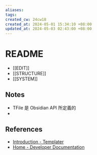 ```yaml
---
aliases: 
tags: 
created_cw: 24cw18
created_at: 2024-05-01 15:34:10 +08:00
updated_at: 2024-05-03 02:43:00 +08:00
---
```


# README

- [[EDIT]]
- [[STRUCTURE]]
- [[SYSTEM]]

## Notes
- TFile 是 Obsidian API 所定義的
- 

## References

- [Introduction - Templater](https://silentvoid13.github.io/Templater/)
- [Home - Developer Documentation](https://docs.obsidian.md/Home)

